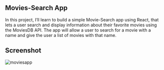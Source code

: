## Movies-Search App

In this project, I’ll learn to build a simple Movie-Search app using React, that lets a user search and display information about their favorite movies using the MoviesDB API. 
 The app will allow a user to search for a movie with a name and give the user a list of movies with that name.
 
 ## Screenshot
 
 ![moviesapp](https://user-images.githubusercontent.com/67471717/121006045-137b0b80-c7ae-11eb-961c-f0f1f8d3e487.PNG)

